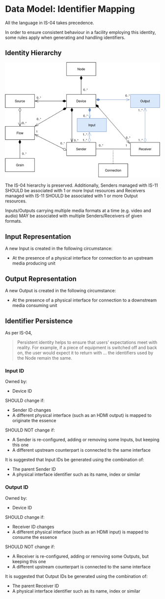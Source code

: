# Data Model: Identifier Mapping

All the language in IS-04 takes precedence.

In order to ensure consistent behaviour in a facility employing this identity, some rules apply when generating and handling identifiers.

## Identity Hierarchy

![Extended IS-04 Model Diagram](../docs/images/is-11-data-model.png)

The IS-04 hierarchy is preserved. Additionally, Senders managed with IS-11 SHOULD be associated with 1 or more Input resources and Receivers managed with IS-11 SHOULD be associated with 1 or more Output resources.

Inputs/Outputs carrying multiple media formats at a time (e.g. video and audio) MAY be associated with multiple Senders/Receivers of given formats.

## Input Representation

A new Input is created in the following circumstance:

- At the presence of a physical interface for connection to an upstream media producing unit

## Output Representation

A new Output is created in the following circumstance:

- At the presence of a physical interface for connection to a downstream media consuming unit

## Identifier Persistence

As per IS-04,

> Persistent identity helps to ensure that users’ expectations meet with reality. For example, if a piece of equipment is switched off and back on, the user would expect it to return with ... the identifiers used by the Node remain the same.

### Input ID

Owned by:

- Device ID

SHOULD change if:

- Sender ID changes
- A different physical interface (such as an HDMI output) is mapped to originate the essence

SHOULD NOT change if:

- A Sender is re-configured, adding or removing some Inputs, but keeping this one
- A different upstream counterpart is connected to the same interface

It is suggested that Input IDs be generated using the combination of:

- The parent Sender ID
- A physical interface identifier such as its name, index or similar

### Output ID

Owned by:

- Device ID

SHOULD change if:

- Receiver ID changes
- A different physical interface (such as an HDMI input) is mapped to consume the essence

SHOULD NOT change if:

- A Receiver is re-configured, adding or removing some Outputs, but keeping this one
- A different upstream counterpart is connected to the same interface

It is suggested that Output IDs be generated using the combination of:

- The parent Receiver ID
- A physical interface identifier such as its name, index or similar
